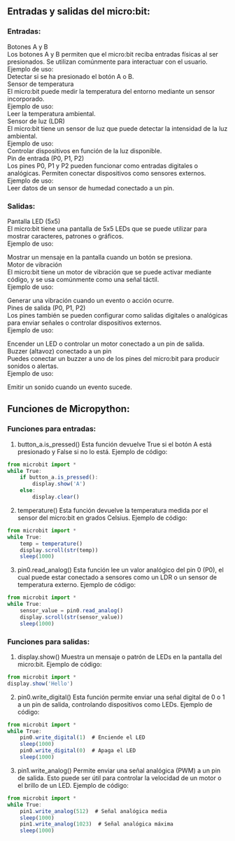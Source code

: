 ## Entradas y salidas del micro:bit:
### Entradas:

Botones A y B  
Los botones A y B permiten que el micro:bit reciba entradas físicas al ser presionados. Se utilizan comúnmente para interactuar con el usuario.  
Ejemplo de uso:  
Detectar si se ha presionado el botón A o B.  
Sensor de temperatura  
El micro:bit puede medir la temperatura del entorno mediante un sensor incorporado.  
Ejemplo de uso:  
Leer la temperatura ambiental.  
Sensor de luz (LDR)  
El micro:bit tiene un sensor de luz que puede detectar la intensidad de la luz ambiental.  
Ejemplo de uso:  
Controlar dispositivos en función de la luz disponible.  
Pin de entrada (P0, P1, P2)  
Los pines P0, P1 y P2 pueden funcionar como entradas digitales o analógicas. Permiten conectar dispositivos como sensores externos.  
Ejemplo de uso:  
Leer datos de un sensor de humedad conectado a un pin.  

### Salidas:  

Pantalla LED (5x5)  
El micro:bit tiene una pantalla de 5x5 LEDs que se puede utilizar para mostrar caracteres, patrones o gráficos.  
Ejemplo de uso:  

Mostrar un mensaje en la pantalla cuando un botón se presiona.  
Motor de vibración  
El micro:bit tiene un motor de vibración que se puede activar mediante código, y se usa comúnmente como una señal táctil.  
Ejemplo de uso:  

Generar una vibración cuando un evento o acción ocurre.  
Pines de salida (P0, P1, P2)  
Los pines también se pueden configurar como salidas digitales o analógicas para enviar señales o controlar dispositivos externos.  
Ejemplo de uso:  

Encender un LED o controlar un motor conectado a un pin de salida.  
Buzzer (altavoz) conectado a un pin  
Puedes conectar un buzzer a uno de los pines del micro:bit para producir sonidos o alertas.  
Ejemplo de uso:  

Emitir un sonido cuando un evento sucede.  

## Funciones de Micropython:
### Funciones para entradas:
1. button_a.is_pressed()
Esta función devuelve True si el botón A está presionado y False si no lo está.
Ejemplo de código:
```js
from microbit import *
while True:
    if button_a.is_pressed():
        display.show('A')
    else:
        display.clear()
```

2. temperature()
Esta función devuelve la temperatura medida por el sensor del micro:bit en grados Celsius.
Ejemplo de código:
```js
from microbit import *
while True:
    temp = temperature()
    display.scroll(str(temp))
    sleep(1000)
```
3. pin0.read_analog()
Esta función lee un valor analógico del pin 0 (P0), el cual puede estar conectado a sensores como un LDR o un sensor de temperatura externo.
Ejemplo de código:
```js
from microbit import *
while True:
    sensor_value = pin0.read_analog()
    display.scroll(str(sensor_value))
    sleep(1000)
```


### Funciones para salidas:

1. display.show()
Muestra un mensaje o patrón de LEDs en la pantalla del micro:bit.
Ejemplo de código:
```js
from microbit import *
display.show('Hello')
```
2. pin0.write_digital()
Esta función permite enviar una señal digital de 0 o 1 a un pin de salida, controlando dispositivos como LEDs.
Ejemplo de código:
```js
from microbit import *
while True:
    pin0.write_digital(1)  # Enciende el LED
    sleep(1000)
    pin0.write_digital(0)  # Apaga el LED
    sleep(1000)
```
3. pin1.write_analog()
Permite enviar una señal analógica (PWM) a un pin de salida. Esto puede ser útil para controlar la velocidad de un motor o el brillo de un LED.
Ejemplo de código:

```js
from microbit import *
while True:
    pin1.write_analog(512)  # Señal analógica media
    sleep(1000)
    pin1.write_analog(1023)  # Señal analógica máxima
    sleep(1000)
```

